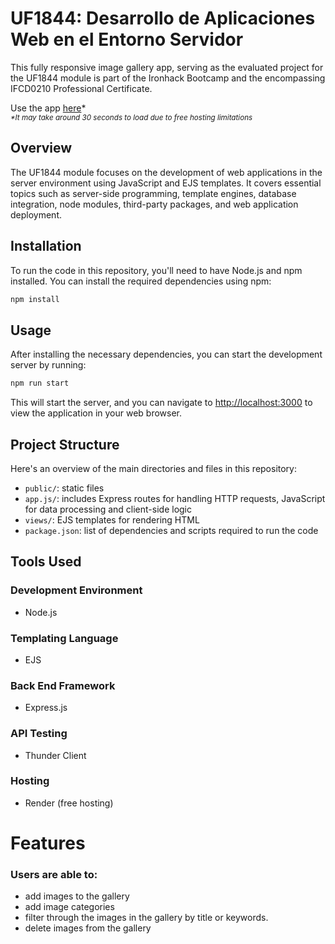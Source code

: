 # UF1844: Desarrollo de Aplicaciones Web en el Entorno Servidor

This fully responsive image gallery app, serving as the evaluated project for the UF1844 module is part of the Ironhack Bootcamp and the encompassing IFCD0210 Professional Certificate.

Use the app [here](https://uf1844-ironhack.onrender.com/)*       
_<sub>*It may take around 30 seconds to load due to free hosting limitations</sub>_

## Overview

The UF1844 module focuses on the development of web applications in the server environment using JavaScript and EJS templates. It covers essential topics such as server-side programming, template engines, database integration, node modules, third-party packages, and web application deployment. 

## Installation

To run the code in this repository, you'll need to have Node.js and npm installed. You can install the required dependencies using npm:

```bash
npm install
```

## Usage

After installing the necessary dependencies, you can start the development server by running:

```bash
npm run start
```

This will start the server, and you can navigate to [http://localhost:3000](http://localhost:3000) to view the application in your web browser.

## Project Structure

Here's an overview of the main directories and files in this repository:

- `public/`: static files
- `app.js/`: includes Express routes for handling HTTP requests, JavaScript for data processing and client-side logic
- `views/`: EJS templates for rendering HTML
- `package.json`: list of dependencies and scripts required to run the code

## Tools Used

### Development Environment
* Node.js

### Templating Language
* EJS

### Back End Framework
* Express.js

### API Testing
* Thunder Client

### Hosting 
* Render (free hosting)

# Features

### Users are able to:

* add images to the gallery
* add image categories
* filter through the images in the gallery by title or keywords. 
* delete images from the gallery



